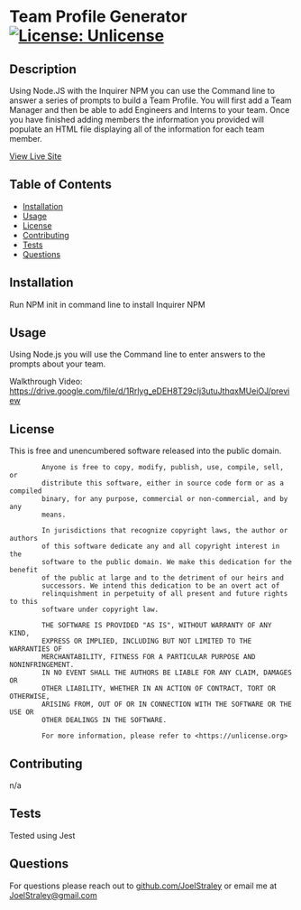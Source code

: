 # Team Profile Generator [![License: Unlicense](https://img.shields.io/badge/license-Unlicense-blue.svg)](http://unlicense.org/)
## Description
Using Node.JS with the Inquirer NPM you can use the Command line to answer a series of prompts to build a Team Profile. You will first add a Team Manager and then be able to add Engineers and Interns to your team. Once you have finished adding members the information you provided will populate an HTML file displaying all of the information for each team member.

[View Live Site](https://joelstraley.github.io/Team-Profile-Generator/)
## Table of Contents
* [Installation](#Installation)
* [Usage](#Usage)
* [License](#License)
* [Contributing](#Contributing)
* [Tests](#Tests)
* [Questions](#Questions)
## <a name="Installation">Installation</a>
Run NPM init in command line to install Inquirer NPM
## <a name="usage">Usage</a> 
Using Node.js you will use the Command line to enter answers to the prompts about your team.

Walkthrough Video: 
https://drive.google.com/file/d/1Rrlyg_eDEH8T29cIj3utuJthqxMUeiOJ/preview

## <a name="License">License</a>
This is free and unencumbered software released into the public domain.
    
            Anyone is free to copy, modify, publish, use, compile, sell, or
            distribute this software, either in source code form or as a compiled
            binary, for any purpose, commercial or non-commercial, and by any
            means.
            
            In jurisdictions that recognize copyright laws, the author or authors
            of this software dedicate any and all copyright interest in the
            software to the public domain. We make this dedication for the benefit
            of the public at large and to the detriment of our heirs and
            successors. We intend this dedication to be an overt act of
            relinquishment in perpetuity of all present and future rights to this
            software under copyright law.
            
            THE SOFTWARE IS PROVIDED "AS IS", WITHOUT WARRANTY OF ANY KIND,
            EXPRESS OR IMPLIED, INCLUDING BUT NOT LIMITED TO THE WARRANTIES OF
            MERCHANTABILITY, FITNESS FOR A PARTICULAR PURPOSE AND NONINFRINGEMENT.
            IN NO EVENT SHALL THE AUTHORS BE LIABLE FOR ANY CLAIM, DAMAGES OR
            OTHER LIABILITY, WHETHER IN AN ACTION OF CONTRACT, TORT OR OTHERWISE,
            ARISING FROM, OUT OF OR IN CONNECTION WITH THE SOFTWARE OR THE USE OR
            OTHER DEALINGS IN THE SOFTWARE.
            
            For more information, please refer to <https://unlicense.org>
## <a name="Contributing">Contributing</a>
n/a
## <a name="Tests">Tests</a>
Tested using Jest
## <a name="Questions">Questions</a>
For questions please reach out to [github.com/JoelStraley](github.com/JoelStraley) 
or email me at [JoelStraley@gmail.com](mailto:JoelStraley@gmail.com)
